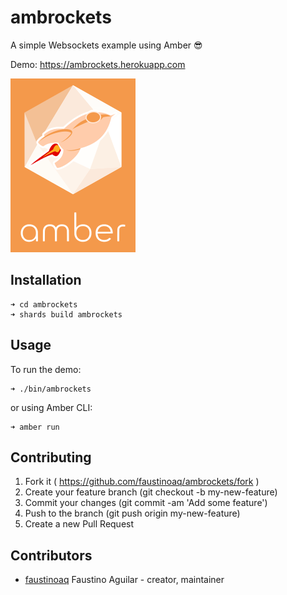 # ambrockets

A simple Websockets example using Amber 😎

Demo: https://ambrockets.herokuapp.com

![ambrockets](https://raw.githubusercontent.com/faustinoaq/ambrockets/master/src/assets/images/logo.png)

## Installation

```
➜ cd ambrockets
➜ shards build ambrockets
```

## Usage

To run the demo:

```
➜ ./bin/ambrockets
```

or using Amber CLI:

```
➜ amber run
```

## Contributing

1. Fork it ( https://github.com/faustinoaq/ambrockets/fork )
2. Create your feature branch (git checkout -b my-new-feature)
3. Commit your changes (git commit -am 'Add some feature')
4. Push to the branch (git push origin my-new-feature)
5. Create a new Pull Request

## Contributors

- [faustinoaq](https://github.com/faustinoaq) Faustino Aguilar - creator, maintainer
